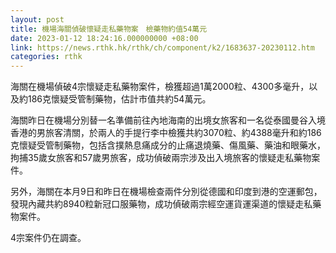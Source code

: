 ```yaml
---
layout: post
title: 機場海關偵破懷疑走私藥物案　檢藥物約值54萬元
date: 2023-01-12 18:24:16.000000000 +08:00
link: https://news.rthk.hk/rthk/ch/component/k2/1683637-20230112.htm
categories: rthk
---
```


海關在機場偵破4宗懷疑走私藥物案件，檢獲超過1萬2000粒、4300多毫升，以及約186克懷疑受管制藥物，估計市值共約54萬元。

海關昨日在機場分別替一名準備前往內地海南的出境女旅客和一名從泰國曼谷入境香港的男旅客清關，於兩人的手提行李中檢獲共約3070粒、約4388毫升和約186克懷疑受管制藥物，包括含撲熱息痛成分的止痛退燒藥、傷風藥、藥油和眼藥水，拘捕35歲女旅客和57歲男旅客，成功偵破兩宗涉及出入境旅客的懷疑走私藥物案件。

另外，海關在本月9日和昨日在機場檢查兩件分別從德國和印度到港的空運郵包，發現內藏共約8940粒新冠口服藥物，成功偵破兩宗經空運貨運渠道的懷疑走私藥物案件。 

4宗案件仍在調查。
